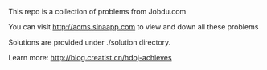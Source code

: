 This repo is a collection of problems from Jobdu.com


You can visit http://acms.sinaapp.com to view and down all these problems

Solutions are provided under ./solution directory. 

Learn more: http://blog.creatist.cn/hdoj-achieves
